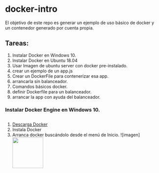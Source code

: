 # docker-intro
El objetivo de este repo es generar un ejemplo de uso básico de docker y un contenedor generado por cuenta propia. 
## Tareas: 
1. Instalar Docker en Windows 10. 
1. Instalar Docker en Ubuntu 18.04
1. Usar Imagen de ubuntu server con docker pre-instalado. 
2. crear un ejemplo de un app.js 
3. Crear un DockerFile para contenerizar esa app.
4. arrancarla sin balanceador. 
5. Comandos básicos docker. 
6. definir Dockerfile para un balanceador. 
7. arrancar la app con ayuda del balanceador.
### Instalar Docker Engine en Windows 10.
##
1. [Descarga Docker](https://download.docker.com/win/stable/Docker%20for%20Windows%20Installer.exe)
2. Instala Docker
3. Arranca docker buscándolo desde el menú de Inicio.
![imagen]<img src="https://docs.docker.com/docker-for-windows/images/docker-app-search.png" width="100" height="100">
